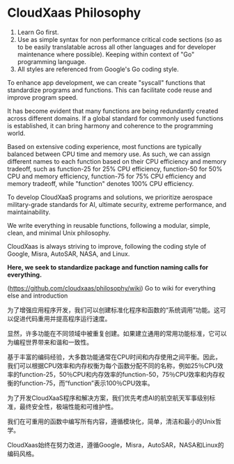 # CloudXaas Philosophy

1. Learn Go first.
2. Use as simple syntax for non performance critical code sections (so as to be easily translatable across all other languages and for developer maintenance where possible). Keeping within context of "Go" programming language.
3. All styles are referenced from Google's Go coding style.

To enhance app development, we can create "syscall" functions that standardize programs and functions. This can facilitate code reuse and improve program speed.

It has become evident that many functions are being redundantly created across different domains. 
If a global standard for commonly used functions is established, it can bring harmony and coherence to the programming world.

Based on extensive coding experience, most functions are typically balanced between CPU time and memory use. 
As such, we can assign different names to each function based on their CPU efficiency and memory tradeoff, 
such as function-25 for 25% CPU efficiency, function-50 for 50% CPU and memory efficiency, 
function-75 for 75% CPU efficiency and memory tradeoff, while "function" denotes 100% CPU efficiency.

To develop CloudXaaS programs and solutions, we prioritize aerospace military-grade standards for AI, 
ultimate security, extreme performance, and maintainability. 

We write everything in reusable functions, following a modular, simple, clean, and minimal Unix philosophy. 

CloudXaas is always striving to improve, following the coding style of Google, Misra, AutoSAR, NASA, and Linux.

**Here, we seek to standardize package and function naming calls for everything.**

(https://github.com/cloudxaas/philosophy/wiki) Go to wiki for everything else and introduction 

为了增强应用程序开发，我们可以创建标准化程序和函数的“系统调用”功能。这可以促进代码重用并提高程序运行速度。

显然，许多功能在不同领域中被重复创建。如果建立通用的常用功能标准，它可以为编程世界带来和谐和一致性。

基于丰富的编码经验，大多数功能通常在CPU时间和内存使用之间平衡。因此，我们可以根据CPU效率和内存权衡为每个函数分配不同的名称，例如25％CPU效率的function-25，50％CPU和内存效率的function-50，75％CPU效率和内存权衡的function-75，而“function”表示100％CPU效率。

为了开发CloudXaaS程序和解决方案，我们优先考虑AI的航空航天军事级别标准，最终安全性，极端性能和可维护性。

我们在可重用的函数中编写所有内容，遵循模块化，简单，清洁和最小的Unix哲学。

CloudXaas始终在努力改进，遵循Google，Misra，AutoSAR，NASA和Linux的编码风格。
